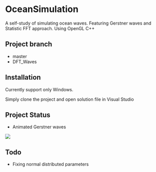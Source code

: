 # OceanSimulation
A self-study of simulating ocean waves. Featuring Gerstner waves and Statistic FFT approach. Using OpenGL C++

## Project branch
- master
- DFT_Waves
    
## Installation
Currently support only Windows.

Simply clone the project and open solution file in Visual Studio

## Project Status
- Animated Gerstner waves

![](https://drive.google.com/uc?export=view&id=0B8ZrSC4wBsYaQTgtLU9vaXIwdXM)

## Todo
- Fixing normal distributed parameters